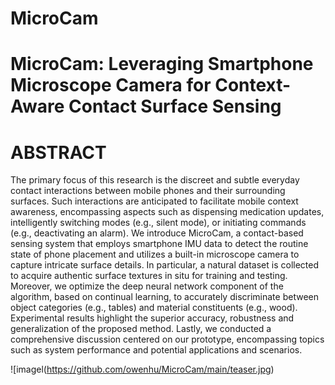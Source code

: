 # MicroCam

# MicroCam: Leveraging Smartphone Microscope Camera for Context-Aware Contact Surface Sensing

# ABSTRACT
The primary focus of this research is the discreet and subtle everyday contact interactions between mobile phones and their surrounding surfaces. Such interactions are anticipated to facilitate mobile context awareness, encompassing aspects such as dispensing medication updates, intelligently switching modes (e.g., silent mode), or initiating commands (e.g., deactivating an alarm). We introduce MicroCam, a contact-based sensing system that employs smartphone IMU data to detect the routine state of phone placement and utilizes a built-in microscope camera to capture intricate surface details. In particular, a natural dataset is collected to acquire authentic surface textures in situ for training and testing. Moreover, we optimize the deep neural network component of the algorithm, based on continual learning, to accurately discriminate between object categories (e.g., tables) and material constituents (e.g., wood). Experimental results highlight the superior accuracy, robustness and generalization of the proposed method. Lastly, we conducted a comprehensive discussion centered on our prototype, encompassing topics such as system performance and potential applications and scenarios.

![imagel(https://github.com/owenhu/MicroCam/main/teaser.jpg)


